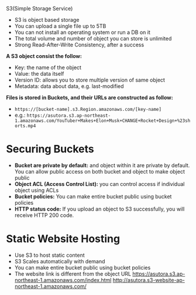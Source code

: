 S3(Simple Storage Service)

- S3 is object based storage
- You can upload a single file up to 5TB
- You can not install an operating system or run a DB on it
- The total volume and number of object you can store is unlimited
- Strong Read-After-Write Consistency, after a success

**A S3 object consist the follow:**
- Key: the name of the object
- Value: the data itself
- Version ID: allows you to store multiple version of same object
- Metadata: data about data, e.g. last-modified

**Files is stored in Buckets, and their URLs are constructed as follow:**
- `https://[bucket-name].s3.Region.amazonaws.com/[key-name]`
- e.g.: `https://asutora.s3.ap-northeast-1.amazonaws.com/YouTuber+Makes+Elon+Musk+CHANGE+Rocket+Design+%23shorts.mp4`


# Securing Buckets
- **Bucket are private by default:** and object within it are private by default. You can allow public access on both bucket and object to make object public
- **Object ACL (Access Control List):** you can control access if individual object using ACLs
- **Bucket policies:** You can make entire bucket public using bucket policies
- **HTTP status code:** If you upload an object to S3 successfully, you will receive HTTP 200 code.


# Static Website Hosting
- Use S3 to host static content
- S3 Scales automatically with demand
- You can make entire bucket public using bucket policies
- The website link is different from the object URL
https://asutora.s3.ap-northeast-1.amazonaws.com/index.html
http://asutora.s3-website-ap-northeast-1.amazonaws.com/